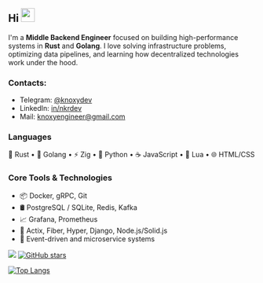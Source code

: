 ## Hi <img src="https://media.giphy.com/media/hvRJCLFzcasrR4ia7z/giphy.gif" width="28">

I'm a **Middle Backend Engineer** focused on building high-performance systems in **Rust** and **Golang**. I love solving infrastructure problems, optimizing data pipelines, and learning how decentralized technologies work under the hood.

### Contacts:
- Telegram: [@knoxydev](https://t.me/knoxydev)
- LinkedIn: [in/nkrdev](https://www.linkedin.com/in/nkrdev/)
- Mail: [knoxyengineer@gmail.com](mailto:knoxyengineer@gmail.com)

### Languages
🦀 Rust • 🐹 Golang • ⚡ Zig • 🐍 Python • ☕ JavaScript • 🧊 Lua • 🌐 HTML/CSS

### Core Tools & Technologies  
- 📦 Docker, gRPC, Git
- 🛢️ PostgreSQL / SQLite, Redis, Kafka
- 📈 Grafana, Prometheus
- 🌱 Actix, Fiber, Hyper, Django, Node.js/Solid.js
- 📡 Event-driven and microservice systems


![](https://komarev.com/ghpvc/?username=knoxydev) [![GitHub stars](https://img.shields.io/github/stars/knoxydev.svg?style=social&label=Star&maxAge=2592000)](https://GitHub.com/Naereen/StrapDown.js/stargazers/)

[![Top Langs](https://github-readme-stats.vercel.app/api/top-langs/?username=knoxydev&langs_count=8&hide=css,html,vim_script,roff)](https://github.com/anuraghazra/github-readme-stats)



<!--![JavaScript](https://img.shields.io/badge/-JavaScript-000?&logo=JavaScript)
![Python](https://img.shields.io/badge/-Python-000?&logo=Python)
![Rust](https://img.shields.io/badge/-Rust-000?&logo=Rust)
![Golang](https://img.shields.io/badge/-Golang-000?&logo=go)

### Technologies
![Git](https://img.shields.io/badge/-Git-000?&logo=Git)
![Node.js](https://img.shields.io/badge/-Node.js-000?&logo=node.js)
![Solid.js](https://img.shields.io/badge/-Solid.js-000?&logo=solid)
![Flask](https://img.shields.io/badge/-Flask-000?&logo=flask)
![SQLite](https://img.shields.io/badge/-SQLite-000?&logo=sqlite)
![Redis](https://img.shields.io/badge/-Redis-000?&logo=Redis)
-->

